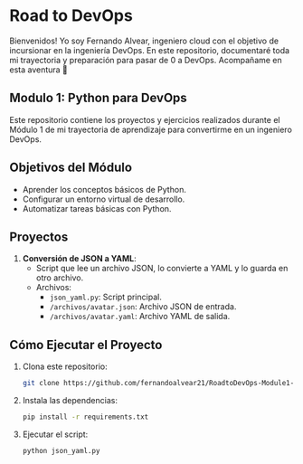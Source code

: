 # Road to DevOps
Bienvenidos! Yo soy Fernando Alvear, ingeniero cloud con el objetivo de incursionar en la ingeniería DevOps. 
En este repositorio, documentaré toda mi trayectoria y preparación para pasar de 0 a DevOps. 
Acompañame en esta aventura 🚀 

## Modulo 1: Python para DevOps
Este repositorio contiene los proyectos y ejercicios realizados durante el Módulo 1 de mi trayectoria de aprendizaje para convertirme en un ingeniero DevOps.

## Objetivos del Módulo
- Aprender los conceptos básicos de Python.
- Configurar un entorno virtual de desarrollo.
- Automatizar tareas básicas con Python.



## Proyectos
1. **Conversión de JSON a YAML**:
   - Script que lee un archivo JSON, lo convierte a YAML y lo guarda en otro archivo.
   - Archivos:
     - `json_yaml.py`: Script principal.
     - `/archivos/avatar.json`: Archivo JSON de entrada.
     - `/archivos/avatar.yaml`: Archivo YAML de salida.

## Cómo Ejecutar el Proyecto
1. Clona este repositorio:
   ```bash
   git clone https://github.com/fernandoalvear21/RoadtoDevOps-Module1-python.git

2. Instala las dependencias: 
    ```bash
    pip install -r requirements.txt

3. Ejecutar el script: 
    ```bash
    python json_yaml.py
